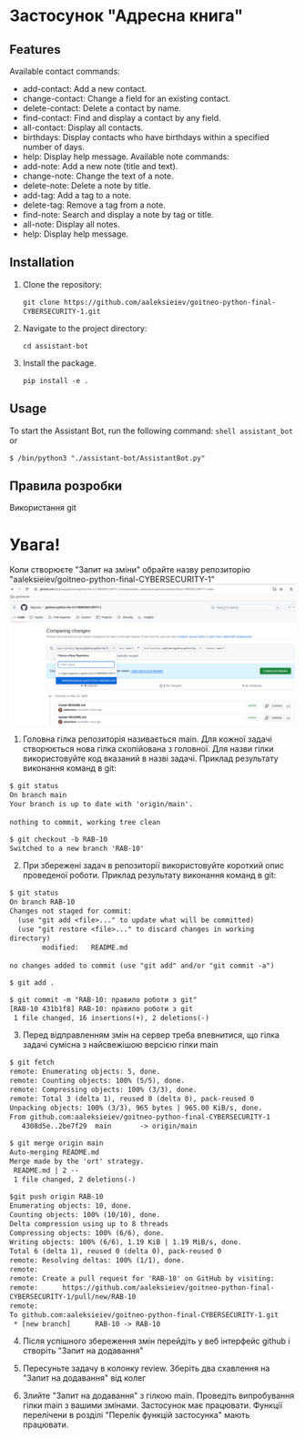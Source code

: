 Застосунок "Адресна книга"
=======

Features
-----------
Available contact commands:
  - add-contact: Add a new contact.
  - change-contact: Change a field for an existing contact.
  - delete-contact: Delete a contact by name.
  - find-contact: Find and display a contact by any field.
  - all-contact: Display all contacts.
  - birthdays: Display contacts who have birthdays within a specified number of days.
  - help: Display help message.
Available note commands:
  - add-note: Add a new note (title and text).
  - change-note: Change the text of a note.
  - delete-note: Delete a note by title.
  - add-tag: Add a tag to a note.
  - delete-tag: Remove a tag from a note.
  - find-note: Search and display a note by tag or title.
  - all-note: Display all notes.
  - help: Display help message.

Installation
----------
1. Clone the repository:
    ```shell
    git clone https://github.com/aaleksieiev/goitneo-python-final-CYBERSECURITY-1.git
    ```
2. Navigate to the project directory:
    ```shell
    cd assistant-bot
    ```
3. Install the package.
    ```shell
    pip install -e .
    ```

Usage
----------
To start the Assistant Bot, run the following command:
    ```shell
    assistant_bot
    ```
or

   ```shell
  $ /bin/python3 "./assistant-bot/AssistantBot.py"
  ```

Правила розробки
-----------
Використання git

# Увага! 
Коли створюєте "Запит на зміни" обрайте назву репозиторію "aaleksieiev/goitneo-python-final-CYBERSECURITY-1"
![alt text](image.png)


1) Головна гілка репозиторія називається main. Для кожної задачі створюється нова гілка скопійована з головної. Для назви гілки використовуйте код вказаний в назві задачі.
Приклад результату виконання команд в git: 
```
$ git status
On branch main
Your branch is up to date with 'origin/main'.

nothing to commit, working tree clean
```
```
$ git checkout -b RAB-10
Switched to a new branch 'RAB-10'
```
2) При збережені задач в репозиторії використовуйте короткий опис проведеної роботи.
Приклад результату виконання команд в git: 
```
$ git status
On branch RAB-10
Changes not staged for commit:
  (use "git add <file>..." to update what will be committed)
  (use "git restore <file>..." to discard changes in working directory)
        modified:   README.md

no changes added to commit (use "git add" and/or "git commit -a")
```
```
$ git add .
```
```
$ git commit -m "RAB-10: правило роботи з git"
[RAB-10 431b1f8] RAB-10: правило роботи з git
 1 file changed, 16 insertions(+), 2 deletions(-)
```
3) Перед відправленням змін на сервер треба впевнитися, що гілка задачі сумісна з найсвежішою версією гілки main
```
$ git fetch
remote: Enumerating objects: 5, done.
remote: Counting objects: 100% (5/5), done.
remote: Compressing objects: 100% (3/3), done.
remote: Total 3 (delta 1), reused 0 (delta 0), pack-reused 0
Unpacking objects: 100% (3/3), 965 bytes | 965.00 KiB/s, done.
From github.com:aaleksieiev/goitneo-python-final-CYBERSECURITY-1
   4308d5e..2be7f29  main       -> origin/main
```
```
$ git merge origin main
Auto-merging README.md
Merge made by the 'ort' strategy.
 README.md | 2 --
 1 file changed, 2 deletions(-)
```
```
$git push origin RAB-10
Enumerating objects: 10, done.
Counting objects: 100% (10/10), done.
Delta compression using up to 8 threads
Compressing objects: 100% (6/6), done.
Writing objects: 100% (6/6), 1.19 KiB | 1.19 MiB/s, done.
Total 6 (delta 1), reused 0 (delta 0), pack-reused 0
remote: Resolving deltas: 100% (1/1), done.
remote: 
remote: Create a pull request for 'RAB-10' on GitHub by visiting:
remote:      https://github.com/aaleksieiev/goitneo-python-final-CYBERSECURITY-1/pull/new/RAB-10
remote: 
To github.com:aaleksieiev/goitneo-python-final-CYBERSECURITY-1.git
 * [new branch]      RAB-10 -> RAB-10
```
4) Після успішного збереження змін перейдіть у веб інтерфейс github і створіть "Запит на додавання"

5) Пересуньте задачу в колонку review. Зберіть два схавлення на "Запит на додавання" від колег

6) Злийте "Запит на додавання" з гілкою main. Проведіть випробування гілки main з вашими змінами. Застосунок має працювати. Функції перелічени в розділі "Перелік функцій застосунка" мають працювати.
